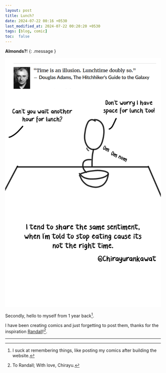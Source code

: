 ```yaml
---
layout: post
title: Lunch?
date: 2024-07-22 00:16 +0530
last_modified_at: 2024-07-22 00:20:20 +0530
tags: [blog, comic]
toc:  false
---
```

**Almonds?**!
{: .message }

![Keep snackin'](../assets/Comic-lunch.png)

Secondly, hello to myself from 1 year back[^fn-hah].

I have been creating comics and just forgetting to post them, thanks for the inspiration [Randall](https://xkcd.com)![^fn-love].


-----

[^fn-hah]: I suck at remembering things, like posting my comics after building the website.
[^fn-love]: To Randall; With love, Chirayu.
